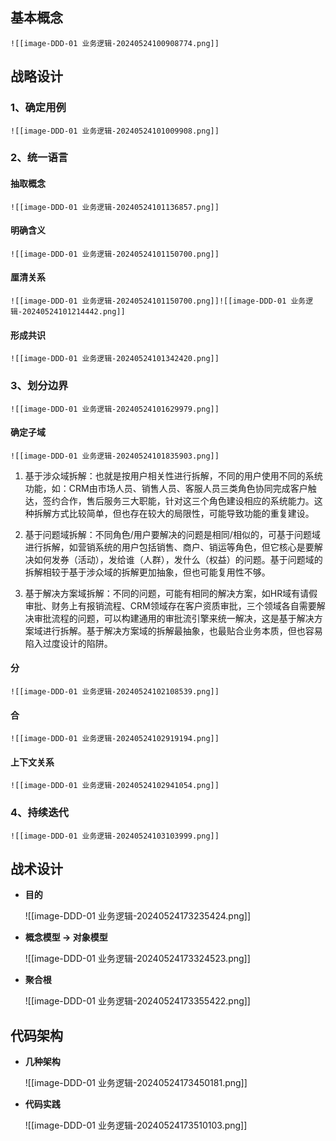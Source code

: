 
## 基本概念

	![[image-DDD-01 业务逻辑-20240524100908774.png]]


## 战略设计

### 1、确定用例

	![[image-DDD-01 业务逻辑-20240524101009908.png]]


###  2、统一语言 
#### 抽取概念

	![[image-DDD-01 业务逻辑-20240524101136857.png]]

#### 明确含义

	![[image-DDD-01 业务逻辑-20240524101150700.png]]

#### 厘清关系

	![[image-DDD-01 业务逻辑-20240524101150700.png]]![[image-DDD-01 业务逻辑-20240524101214442.png]]


####  形成共识

	![[image-DDD-01 业务逻辑-20240524101342420.png]]


###  3、划分边界

	![[image-DDD-01 业务逻辑-20240524101629979.png]]


#### 确定子域

	![[image-DDD-01 业务逻辑-20240524101835903.png]]
	
1. 基于涉众域拆解：也就是按用户相关性进行拆解，不同的用户使用不同的系统功能，如：CRM由市场人员、销售人员、客服人员三类角色协同完成客户触达，签约合作，售后服务三大职能，针对这三个角色建设相应的系统能力。这种拆解方式比较简单，但也存在较大的局限性，可能导致功能的重复建设。

2. 基于问题域拆解：不同角色/用户要解决的问题是相同/相似的，可基于问题域进行拆解，如营销系统的用户包括销售、商户、销运等角色，但它核心是要解决如何发券（活动），发给谁（人群），发什么（权益）的问题。基于问题域的拆解相较于基于涉众域的拆解更加抽象，但也可能复用性不够。

3. 基于解决方案域拆解：不同的问题，可能有相同的解决方案，如HR域有请假审批、财务上有报销流程、CRM领域存在客户资质审批，三个领域各自需要解决审批流程的问题，可以构建通用的审批流引擎来统一解决，这是基于解决方案域进行拆解。基于解决方案域的拆解最抽象，也最贴合业务本质，但也容易陷入过度设计的陷阱。


#### 分

	![[image-DDD-01 业务逻辑-20240524102108539.png]]


#### 合

	![[image-DDD-01 业务逻辑-20240524102919194.png]]


#### 上下文关系

	![[image-DDD-01 业务逻辑-20240524102941054.png]]


### 4、持续迭代

	![[image-DDD-01 业务逻辑-20240524103103999.png]]


## 战术设计

- **目的**

	![[image-DDD-01 业务逻辑-20240524173235424.png]]


- **概念模型 -> 对象模型**

	![[image-DDD-01 业务逻辑-20240524173324523.png]]


- **聚合根**

	![[image-DDD-01 业务逻辑-20240524173355422.png]]

 
## 代码架构

- **几种架构**

	![[image-DDD-01 业务逻辑-20240524173450181.png]]


- **代码实践**

	![[image-DDD-01 业务逻辑-20240524173510103.png]]




